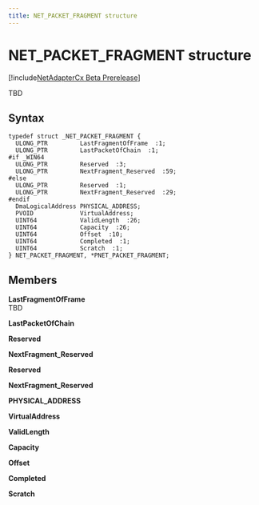 ```yaml
---
title: NET_PACKET_FRAGMENT structure
---
```


# NET\_PACKET\_FRAGMENT structure


[!include[NetAdapterCx Beta Prerelease](../netcx-beta-prerelease.md)]

TBD

Syntax
------

```ManagedCPlusPlus
typedef struct _NET_PACKET_FRAGMENT {
  ULONG_PTR         LastFragmentOfFrame  :1;
  ULONG_PTR         LastPacketOfChain  :1;
#if _WIN64
  ULONG_PTR         Reserved  :3;
  ULONG_PTR         NextFragment_Reserved  :59;
#else 
  ULONG_PTR         Reserved  :1;
  ULONG_PTR         NextFragment_Reserved  :29;
#endif 
  DmaLogicalAddress PHYSICAL_ADDRESS;
  PVOID             VirtualAddress;
  UINT64            ValidLength  :26;
  UINT64            Capacity  :26;
  UINT64            Offset  :10;
  UINT64            Completed  :1;
  UINT64            Scratch  :1;
} NET_PACKET_FRAGMENT, *PNET_PACKET_FRAGMENT;
```

Members
-------

**LastFragmentOfFrame**  
TBD

**LastPacketOfChain**  

**Reserved**  

**NextFragment\_Reserved**  

**Reserved**  

**NextFragment\_Reserved**  

**PHYSICAL\_ADDRESS**  

**VirtualAddress**  

**ValidLength**  

**Capacity**  

**Offset**  

**Completed**  

**Scratch**  

 

 





